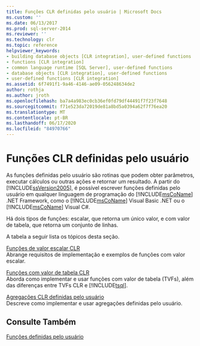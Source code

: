 ```yaml
---
title: Funções CLR definidas pelo usuário | Microsoft Docs
ms.custom: ''
ms.date: 06/13/2017
ms.prod: sql-server-2014
ms.reviewer: ''
ms.technology: clr
ms.topic: reference
helpviewer_keywords:
- building database objects [CLR integration], user-defined functions
- functions [CLR integration]
- common language runtime [SQL Server], user-defined functions
- database objects [CLR integration], user-defined functions
- user-defined functions [CLR integration]
ms.assetid: 6f7491f1-9a46-4146-ae09-056248634de2
author: rothja
ms.author: jroth
ms.openlocfilehash: ba7a4a983ec0cb36ef0fd79df44491f7f23f7648
ms.sourcegitcommit: f71e523da72019de81a8bd5a0394a62f7f76ea20
ms.translationtype: MT
ms.contentlocale: pt-BR
ms.lasthandoff: 06/17/2020
ms.locfileid: "84970766"
---
```

# <a name="clr-user-defined-functions"></a>Funções CLR definidas pelo usuário
  As funções definidas pelo usuário são rotinas que podem obter parâmetros, executar cálculos ou outras ações e retornar um resultado. A partir do [!INCLUDE[ssVersion2005](../../includes/ssversion2005-md.md)], é possível escrever funções definidas pelo usuário em qualquer linguagem de programação do [!INCLUDE[msCoName](../../includes/msconame-md.md)] .NET Framework, como o [!INCLUDE[msCoName](../../includes/msconame-md.md)] Visual Basic .NET ou o [!INCLUDE[msCoName](../../includes/msconame-md.md)] Visual C#.  
  
 Há dois tipos de funções: escalar, que retorna um único valor, e com valor de tabela, que retorna um conjunto de linhas.  
  
 A tabela a seguir lista os tópicos desta seção.  
  
 [Funções de valor escalar CLR](clr-scalar-valued-functions.md)  
 Abrange requisitos de implementação e exemplos de funções com valor escalar.  
  
 [Funções com valor de tabela CLR](clr-table-valued-functions.md)  
 Aborda como implementar e usar funções com valor de tabela (TVFs), além das diferenças entre TVFs CLR e [!INCLUDE[tsql](../../includes/tsql-md.md)].  
  
 [Agregações CLR definidas pelo usuário](clr-user-defined-aggregates.md)  
 Descreve como implementar e usar agregações definidas pelo usuário.  
  
## <a name="see-also"></a>Consulte Também  
 [Funções definidas pelo usuário](../user-defined-functions/user-defined-functions.md)  
  
  
